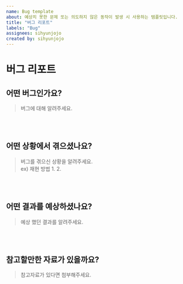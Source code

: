 ```yaml
---
name: Bug template
about: 예상치 못한 문제 또는 의도하지 않은 동작이 발생 시 사용하는 템플릿입니다.
title: "버그 리포트"
labels: "Bug"
assignees: sihyunjojo
created by: sihyunjojo
---
```


# 버그 리포트

## 어떤 버그인가요?

> 버그에 대해 알려주세요.
<!-- 아래 작성 -->

<br><br>

## 어떤 상황에서 겪으셨나요?

> 버그를 겪으신 상황을 알려주세요.  
> ex) 재현 방법
> 1.
> 2.
<!-- 아래 작성 -->

<br><br>


## 어떤 결과를 예상하셨나요?
> 예상 했던 결과를 알려주세요.
<!-- 아래 작성 -->

<br><br>



## 참고할만한 자료가 있을까요?

> 참고자료가 있다면 첨부해주세요.
<!-- 아래 작성 -->

<br><br>
